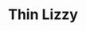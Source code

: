 ---
title: "Thin Lizzy"
summary: "Irish rock band formed in 1969 in Dublin. The band was disbanded on September 4th 1983 but reformed including various combinations of former members after the death of who was one of the founding members and frontman of the group. He passed away in 1986. During the whole Lizzy existence, they had several guitar players: , , , , , , John Cann, Andy Gee and . Drummer replaced on a few gigs. Keyboard players were and . The most famous and most known line-up was during the '74 - '78 period with and on lead guitar. Currently and are touring with their own band under the name of Thin Lizzy."
image: "thin-lizzy.jpg"
---